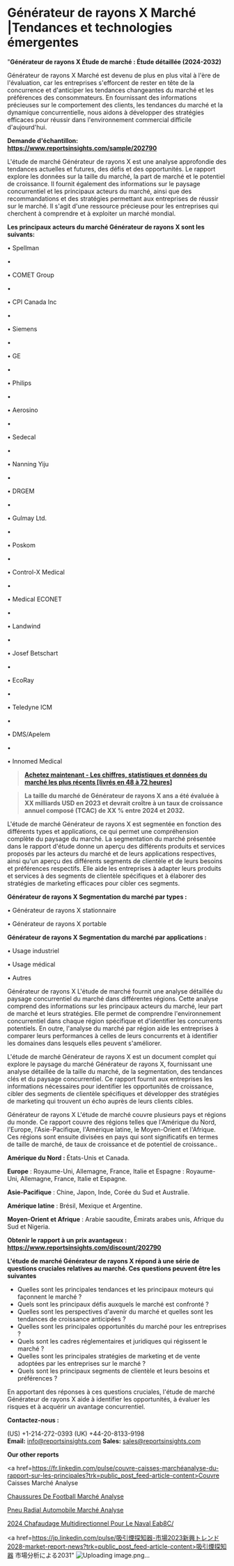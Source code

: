# Générateur de rayons X Marché |Tendances et technologies émergentes

"<strong>Générateur de rayons X Étude de marché : Étude détaillée (2024-2032)</strong>

Générateur de rayons X Marché est devenu de plus en plus vital à l'ère de l'évaluation, car les entreprises s'efforcent de rester en tête de la concurrence et d'anticiper les tendances changeantes du marché et les préférences des consommateurs. En fournissant des informations précieuses sur le comportement des clients, les tendances du marché et la dynamique concurrentielle, nous aidons à développer des stratégies efficaces pour réussir dans l'environnement commercial difficile d'aujourd'hui.

<strong>Demande d'échantillon: <a href=https://www.reportsinsights.com/sample/202790>https://www.reportsinsights.com/sample/202790</a></strong>

L'étude de marché Générateur de rayons X est une analyse approfondie des tendances actuelles et futures, des défis et des opportunités. Le rapport explore les données sur la taille du marché, la part de marché et le potentiel de croissance. Il fournit également des informations sur le paysage concurrentiel et les principaux acteurs du marché, ainsi que des recommandations et des stratégies permettant aux entreprises de réussir sur le marché. Il s'agit d'une ressource précieuse pour les entreprises qui cherchent à comprendre et à exploiter un marché mondial.

<strong>Les principaux acteurs du marché Générateur de rayons X sont les suivants:</strong>

• Spellman

• 

• COMET Group

• 

• CPI Canada Inc

• 

• Siemens

• 

• GE

• 

• Philips

• 

• Aerosino

• 

• Sedecal

• 

• Nanning Yiju

• 

• DRGEM

• 

• Gulmay Ltd.

• 

• Poskom

• 

• Control-X Medical

• 

• Medical ECONET

• 

• Landwind

• 

• Josef Betschart

• 

• EcoRay

• 

• Teledyne ICM

• 

• DMS/Apelem

• 

• Innomed Medical
<blockquote><a href=https://www.reportsinsights.com/buynow/202790><span style=text-decoration: underline;><strong>Achetez maintenant - Les chiffres, statistiques et données du marché les plus récents [livrés en 48 à 72 heures]</strong></span></a></blockquote>
<blockquote><span style=text-decoration: underline;><strong>La taille du marché de Générateur de rayons X ans a été évaluée à XX milliards USD en 2023 et devrait croître à un taux de croissance annuel composé (TCAC) de XX % entre 2024 et 2032.</strong></span></blockquote>
L'étude de marché Générateur de rayons X est segmentée en fonction des différents types et applications, ce qui permet une compréhension complète du paysage du marché. La segmentation du marché présentée dans le rapport d'étude donne un aperçu des différents produits et services proposés par les acteurs du marché et de leurs applications respectives, ainsi qu'un aperçu des différents segments de clientèle et de leurs besoins et préférences respectifs. Elle aide les entreprises à adapter leurs produits et services à des segments de clientèle spécifiques et à élaborer des stratégies de marketing efficaces pour cibler ces segments.

<strong>Générateur de rayons X Segmentation du marché par types :</strong>

• Générateur de rayons X stationnaire

• Générateur de rayons X portable

<strong>Générateur de rayons X Segmentation du marché par applications :</strong>

• Usage industriel

• Usage médical

• Autres

Générateur de rayons X L'étude de marché fournit une analyse détaillée du paysage concurrentiel du marché dans différentes régions. Cette analyse comprend des informations sur les principaux acteurs du marché, leur part de marché et leurs stratégies. Elle permet de comprendre l'environnement concurrentiel dans chaque région spécifique et d'identifier les concurrents potentiels. En outre, l'analyse du marché par région aide les entreprises à comparer leurs performances à celles de leurs concurrents et à identifier les domaines dans lesquels elles peuvent s'améliorer.

L'étude de marché Générateur de rayons X est un document complet qui explore le paysage du marché Générateur de rayons X, fournissant une analyse détaillée de la taille du marché, de la segmentation, des tendances clés et du paysage concurrentiel. Ce rapport fournit aux entreprises les informations nécessaires pour identifier les opportunités de croissance, cibler des segments de clientèle spécifiques et développer des stratégies de marketing qui trouvent un écho auprès de leurs clients cibles.

Générateur de rayons X L'étude de marché couvre plusieurs pays et régions du monde. Ce rapport couvre des régions telles que l'Amérique du Nord, l'Europe, l'Asie-Pacifique, l'Amérique latine, le Moyen-Orient et l'Afrique. Ces régions sont ensuite divisées en pays qui sont significatifs en termes de taille de marché, de taux de croissance et de potentiel de croissance..

<strong>Amérique du Nord :</strong> États-Unis et Canada.

<strong>Europe</strong> : Royaume-Uni, Allemagne, France, Italie et Espagne : Royaume-Uni, Allemagne, France, Italie et Espagne.

<strong>Asie-Pacifique</strong> : Chine, Japon, Inde, Corée du Sud et Australie.

<strong>Amérique latine</strong> : Brésil, Mexique et Argentine.

<strong>Moyen-Orient et Afrique</strong> : Arabie saoudite, Émirats arabes unis, Afrique du Sud et Nigeria.

<strong>Obtenir le rapport à un prix avantageux : <a href=https://www.reportsinsights.com/discount/202790>https://www.reportsinsights.com/discount/202790</a></strong>

<strong>L'étude de marché Générateur de rayons X répond à une série de questions cruciales relatives au marché. Ces questions peuvent être les suivantes</strong>
<ul>
  <li>Quelles sont les principales tendances et les principaux moteurs qui façonnent le marché ?</li>
  <li>Quels sont les principaux défis auxquels le marché est confronté ?</li>
  <li>Quelles sont les perspectives d'avenir du marché et quelles sont les tendances de croissance anticipées ?</li>
  <li>Quelles sont les principales opportunités du marché pour les entreprises ?</li>
  <li>Quels sont les cadres réglementaires et juridiques qui régissent le marché ?</li>
  <li>Quelles sont les principales stratégies de marketing et de vente adoptées par les entreprises sur le marché ?</li>
  <li>Quels sont les principaux segments de clientèle et leurs besoins et préférences ?</li>
</ul>
En apportant des réponses à ces questions cruciales, l'étude de marché Générateur de rayons X aide à identifier les opportunités, à évaluer les risques et à acquérir un avantage concurrentiel.

<strong>Contactez-nous :</strong>

(US) +1-214-272-0393
(UK) +44-20-8133-9198
<strong>Email:</strong> <a>info@reportsinsights.com</a>
<strong>Sales:</strong> <a>sales@reportsinsights.com</a>

<strong>Our other reports</strong>

<a href=https://fr.linkedin.com/pulse/couvre-caisses-marchéanalyse-du-rapport-sur-les-principales?trk=public_post_feed-article-content>Couvre Caisses Marché Analyse</a>

<a href=https://www.linkedin.com/pulse/chaussures-de-football-march%C3%A9-analyse-et-tendances-mbi4f/>Chaussures De Football Marché Analyse</a>

<a href=https://www.linkedin.com/pulse/pneu-radial-automobile-march%C3%A9-donn%C3%A9es-d%C3%A9taill%C3%A9es-s8pkf/>Pneu Radial Automobile Marché Analyse</a>

<a href=https://www.linkedin.com/pulse/2024-%C3%A9chafaudage-multidirectionnel-pour-le-naval-eab8c/>2024 Chafaudage Multidirectionnel Pour Le Naval Eab8C/</a>

<a href=https://jp.linkedin.com/pulse/吸引煙探知器-市場2023新興トレンド2028-market-report-news?trk=public_post_feed-article-content>吸引煙探知器 市場分析による2031</a>"
![Uploading image.png…]()
